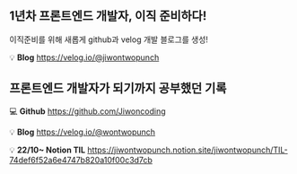 ## 1년차 프론트엔드 개발자, 이직 준비하다!

이직준비를 위해 새롭게 github과 velog 개발 블로그를 생성!

💡 **Blog**
https://velog.io/@jiwontwopunch



## 프론트엔드 개발자가 되기까지 공부했던 기록

💻 **Github**
https://github.com/Jiwoncoding

💡 **Blog**
https://velog.io/@wontwopunch

💡 **22/10~ Notion TIL**
https://jiwontwopunch.notion.site/jiwontwopunch/TIL-74def6f52a6e4747b820a10f00c3d7cb

